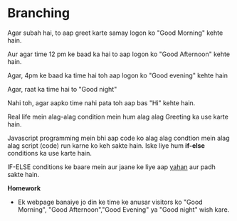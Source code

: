 # Branching

Agar subah hai, to aap greet karte samay logon ko "Good Morning" kehte hain.

Aur agar time 12 pm ke baad ka hai to aap logon ko "Good Afternoon" kehte hain.

Agar, 4pm ke baad ka time hai toh aap logon ko "Good evening" kehte hain

Agar, raat ka time hai to "Good night"

Nahi toh, agar aapko time nahi pata toh aap bas "Hi" kehte hain.


Real life mein alag-alag condition mein hum alag alag Greeting ka use karte hain.

Javascript programming mein bhi aap code ko alag alag condtion mein alag alag script (code) run karne ko keh sakte hain.
Iske liye hum **if-else** conditions ka use karte hain.


IF-ELSE conditions ke baare mein aur jaane ke liye aap [yahan](https://www.w3schools.com/js/js_if_else.asp) aur padh sakte hain.


**Homework**

- Ek webpage banaiye jo din ke time ke anusar visitors ko "Good Morning", "Good Afternoon","Good Evening" ya "Good night" wish kare.
